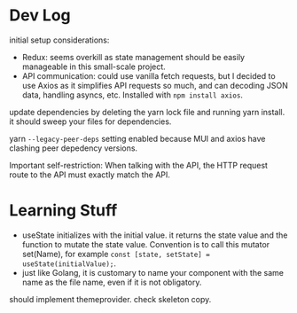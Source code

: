 # Dev Log
initial setup considerations:
- Redux: seems overkill as state management should be easily manageable in this small-scale project.
- API communication: could use vanilla fetch requests, but I decided to use Axios as it simplifies API requests so much, and can decoding JSON data, handling asyncs, etc. Installed with `npm install axios`.

update dependencies by deleting the yarn lock file and running yarn install. it should sweep your files for dependencies.

yarn `--legacy-peer-deps` setting enabled because MUI and axios have clashing peer depedency versions.

Important self-restriction: When talking with the API, the HTTP request route to the API must exactly match the API.

# Learning Stuff
- useState initializes with the initial value. it returns the state value and the function to mutate the state value. Convention is to call this mutator set(Name), for example `const [state, setState] = useState(initialValue);`.
- just like Golang, it is customary to name your component with the same name as the file name, even if it is not obligatory.
  

should implement themeprovider. check skeleton copy.